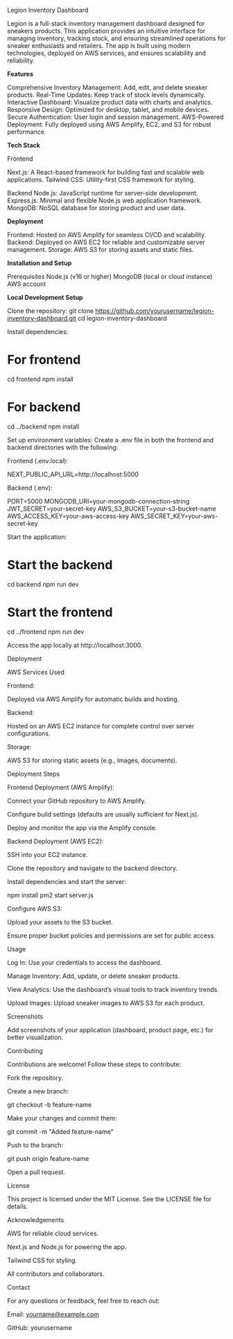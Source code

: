 Legion Inventory Dashboard

Legion is a full-stack inventory management dashboard designed for sneakers products. This application provides an intuitive interface for managing inventory, tracking stock, and ensuring streamlined operations for sneaker enthusiasts and retailers. The app is built using modern technologies, deployed on AWS services, and ensures scalability and reliability.

**Features**

Comprehensive Inventory Management: Add, edit, and delete sneaker products.
Real-Time Updates: Keep track of stock levels dynamically.
Interactive Dashboard: Visualize product data with charts and analytics.
Responsive Design: Optimized for desktop, tablet, and mobile devices.
Secure Authentication: User login and session management.
AWS-Powered Deployment: Fully deployed using AWS Amplify, EC2, and S3 for robust performance.


**Tech Stack**

Frontend

Next.js: A React-based framework for building fast and scalable web applications.
Tailwind CSS: Utility-first CSS framework for styling.

Backend
Node.js: JavaScript runtime for server-side development.
Express.js: Minimal and flexible Node.js web application framework.
MongoDB: NoSQL database for storing product and user data.

**Deployment**

Frontend: Hosted on AWS Amplify for seamless CI/CD and scalability.
Backend: Deployed on AWS EC2 for reliable and customizable server management.
Storage: AWS S3 for storing assets and static files.

**Installation and Setup**

Prerequisites
Node.js (v16 or higher)
MongoDB (local or cloud instance)
AWS account

**Local Development Setup**

Clone the repository:
git clone https://github.com/yourusername/legion-inventory-dashboard.git
cd legion-inventory-dashboard

Install dependencies:

# For frontend
cd frontend
npm install

# For backend
cd ../backend
npm install

Set up environment variables:
Create a .env file in both the frontend and backend directories with the following:

Frontend (.env.local):

NEXT_PUBLIC_API_URL=http://localhost:5000

Backend (.env):

PORT=5000
MONGODB_URI=your-mongodb-connection-string
JWT_SECRET=your-secret-key
AWS_S3_BUCKET=your-s3-bucket-name
AWS_ACCESS_KEY=your-aws-access-key
AWS_SECRET_KEY=your-aws-secret-key

Start the application:

# Start the backend
cd backend
npm run dev

# Start the frontend
cd ../frontend
npm run dev

Access the app locally at http://localhost:3000.

Deployment

AWS Services Used

Frontend:

Deployed via AWS Amplify for automatic builds and hosting.

Backend:

Hosted on an AWS EC2 instance for complete control over server configurations.

Storage:

AWS S3 for storing static assets (e.g., images, documents).

Deployment Steps

Frontend Deployment (AWS Amplify):

Connect your GitHub repository to AWS Amplify.

Configure build settings (defaults are usually sufficient for Next.js).

Deploy and monitor the app via the Amplify console.

Backend Deployment (AWS EC2):

SSH into your EC2 instance.

Clone the repository and navigate to the backend directory.

Install dependencies and start the server:

npm install
pm2 start server.js

Configure AWS S3:

Upload your assets to the S3 bucket.

Ensure proper bucket policies and permissions are set for public access.

Usage

Log In: Use your credentials to access the dashboard.

Manage Inventory: Add, update, or delete sneaker products.

View Analytics: Use the dashboard’s visual tools to track inventory trends.

Upload Images: Upload sneaker images to AWS S3 for each product.

Screenshots

Add screenshots of your application (dashboard, product page, etc.) for better visualization.

Contributing

Contributions are welcome! Follow these steps to contribute:

Fork the repository.

Create a new branch:

git checkout -b feature-name

Make your changes and commit them:

git commit -m "Added feature-name"

Push to the branch:

git push origin feature-name

Open a pull request.

License

This project is licensed under the MIT License. See the LICENSE file for details.

Acknowledgements

AWS for reliable cloud services.

Next.js and Node.js for powering the app.

Tailwind CSS for styling.

All contributors and collaborators.

Contact

For any questions or feedback, feel free to reach out:

Email: yourname@example.com

GitHub: yourusername

